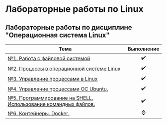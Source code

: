 # Лабораторные работы по Linux
## Лабораторные работы по дисциплине "Операционная система Linux"
| Тема | Выполнение |
| --------|---------|
| [№1. Работа с файловой системой](https://github.com/vitaliynester/linux_labs/tree/main/lab1) |<div style="text-align:center">✔️</div>||
| [№2. Процессы в операционной системе Linux](https://github.com/vitaliynester/linux_labs/tree/main/lab2) |<div style="text-align:center">✔️</div>|| 
| [№3. Управление процессами в Linux](https://github.com/vitaliynester/linux_labs/tree/main/lab3) |<div style="text-align:center">✔️</div>|| 
| [№4. Управление процессами ОС Ubuntu.](https://github.com/vitaliynester/linux_labs/tree/main/lab4) |<div style="text-align:center">✔️</div>||  
| [№5. Программирование на SHELL. Использование командных файлов.](https://github.com/vitaliynester/linux_labs/tree/main/lab5) |<div style="text-align:center">✔️</div>||  
| [№6. Контейнеры. Docker.](https://github.com/vitaliynester/linux_labs/tree/main/lab6) |<div style="text-align:center">⌚</div>||  
